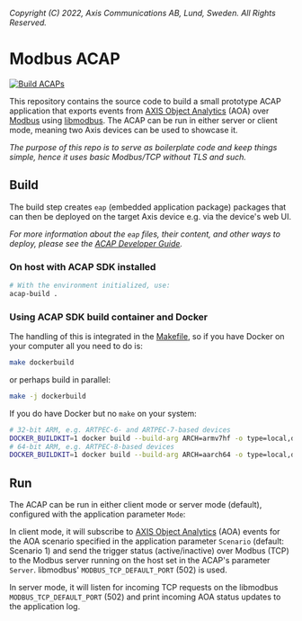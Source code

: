 *Copyright (C) 2022, Axis Communications AB, Lund, Sweden. All Rights Reserved.*

# Modbus ACAP

[![Build ACAPs](https://github.com/AxisCommunications/modbus-acap/actions/workflows/build.yml/badge.svg)](https://github.com/AxisCommunications/modbus-acap/actions/workflows/build.yml)

This repository contains the source code to build a small prototype ACAP
application that exports events from
[AXIS Object Analytics](https://www.axis.com/products/axis-object-analytics)
(AOA) over
[Modbus](https://en.wikipedia.org/wiki/Modbus) using
[libmodbus](https://libmodbus.org/). The ACAP can be run in either server or
client mode, meaning two Axis devices can be used to showcase it.

*The purpose of this repo is to serve as boilerplate code and keep things
simple, hence it uses basic Modbus/TCP without TLS and such.*

## Build

The build step creates `eap` (embedded application package) packages that can
then be deployed on the target Axis device e.g. via the device's web UI.

*For more information about the `eap` files, their content, and other ways to
deploy, please see the
[ACAP Developer Guide](https://help.axis.com/acap-3-developer-guide).*

### On host with ACAP SDK installed

```sh
# With the environment initialized, use:
acap-build .
```

### Using ACAP SDK build container and Docker

The handling of this is integrated in the [Makefile](Makefile), so if you have
Docker on your computer all you need to do is:

```sh
make dockerbuild
```

or perhaps build in parallel:

```sh
make -j dockerbuild
```

If you do have Docker but no `make` on your system:

```sh
# 32-bit ARM, e.g. ARTPEC-6- and ARTPEC-7-based devices
DOCKER_BUILDKIT=1 docker build --build-arg ARCH=armv7hf -o type=local,dest=. .
# 64-bit ARM, e.g. ARTPEC-8-based devices
DOCKER_BUILDKIT=1 docker build --build-arg ARCH=aarch64 -o type=local,dest=. .
```

## Run

The ACAP can be run in either client mode or server mode (default), configured
with the application parameter `Mode`:

In client mode, it will subscribe to
[AXIS Object Analytics](https://www.axis.com/products/axis-object-analytics)
(AOA) events for the AOA scenario specified in the application parameter
`Scenario` (default: Scenario 1) and send the trigger status (active/inactive)
over Modbus (TCP) to the Modbus server running on the host set in the ACAP's
parameter `Server`. libmodbus' `MODBUS_TCP_DEFAULT_PORT` (502) is used.

In server mode, it will listen for incoming TCP requests on the libmodbus
`MODBUS_TCP_DEFAULT_PORT` (502) and print incoming AOA status updates to the
application log.
